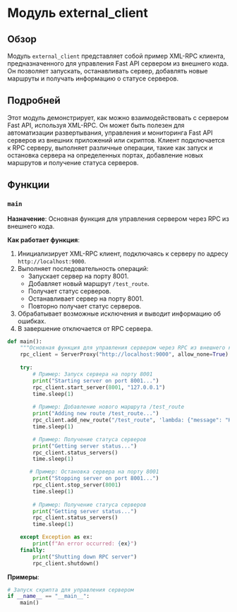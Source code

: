 # Модуль external_client

## Обзор

Модуль `external_client` представляет собой пример XML-RPC клиента, предназначенного для управления Fast API сервером из внешнего кода. Он позволяет запускать, останавливать сервер, добавлять новые маршруты и получать информацию о статусе серверов.

## Подробней

Этот модуль демонстрирует, как можно взаимодействовать с сервером Fast API, используя XML-RPC.  Он может быть полезен для автоматизации развертывания, управления и мониторинга Fast API серверов из внешних приложений или скриптов. Клиент подключается к RPC серверу, выполняет различные операции, такие как запуск и остановка сервера на определенных портах, добавление новых маршрутов и получение статуса серверов.

## Функции

### `main`

**Назначение**: Основная функция для управления сервером через RPC из внешнего кода.

**Как работает функция**:
1.  Инициализирует XML-RPC клиент, подключаясь к серверу по адресу `http://localhost:9000`.
2.  Выполняет последовательность операций:
    *   Запускает сервер на порту 8001.
    *   Добавляет новый маршрут `/test_route`.
    *   Получает статус серверов.
    *   Останавливает сервер на порту 8001.
    *   Повторно получает статус серверов.
3.  Обрабатывает возможные исключения и выводит информацию об ошибках.
4.  В завершение отключается от RPC сервера.

```python
def main():
    """Основная функция для управления сервером через RPC из внешнего кода."""
    rpc_client = ServerProxy("http://localhost:9000", allow_none=True)
    
    try:
        # Пример: Запуск сервера на порту 8001
        print("Starting server on port 8001...")
        rpc_client.start_server(8001, "127.0.0.1")
        time.sleep(1)
        
        # Пример: Добавление нового маршрута /test_route
        print("Adding new route /test_route...")
        rpc_client.add_new_route("/test_route", 'lambda: {"message": "Hello from test_route"}', ["GET"])
        time.sleep(1)

        # Пример: Получение статуса серверов
        print("Getting server status...")
        rpc_client.status_servers()
        time.sleep(1)

       # Пример: Остановка сервера на порту 8001
        print("Stopping server on port 8001...")
        rpc_client.stop_server(8001)
        time.sleep(1)
        
        # Пример: Получение статуса серверов
        print("Getting server status...")
        rpc_client.status_servers()
        time.sleep(1)

    except Exception as ex:
        print(f"An error occurred: {ex}")
    finally:
        print("Shutting down RPC server")
        rpc_client.shutdown()
```

**Примеры**:

```python
# Запуск скрипта для управления сервером
if __name__ == "__main__":
    main()